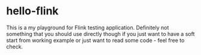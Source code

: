# hello-flink

This is a my playground for Flink testing application. Definitely not something that you should use directly though if you just want to have a soft start from working example or just want to read some code - feel free to check.
